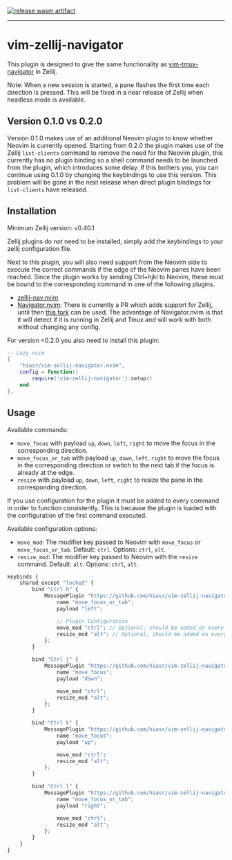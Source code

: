 [![release wasm
artifact](https://github.com/pze/vim-zellij-navigator/actions/workflows/release.yml/badge.svg?branch=main)](https://github.com/pze/vim-zellij-navigator/actions/workflows/release.yml)

---

# vim-zellij-navigator

This plugin is designed to give the same functionality as [vim-tmux-navigator](https://github.com/christoomey/vim-tmux-navigator) in Zellij.

Note: When a new session is started, a pane flashes the first time each direction is pressed. This will be fixed in a near release of Zellij when headless mode is available.

## Version 0.1.0 vs 0.2.0

Version 0.1.0 makes use of an additional Neovim plugin to know whether Neovim is currently opened.
Starting from 0.2.0 the plugin makes use of the Zellij `list-clients` command to remove the need for the Neovim plugin, this currently has no plugin binding so a shell command needs to be launched from the plugin, which introduces some delay. If this bothers you, you can continue using 0.1.0 by changing the keybindings to use this version. This problem will be gone in the next release when direct plugin bindings for `list-clients` have released.

## Installation

Minimum Zellij version: v0.40.1

Zellij plugins do not need to be installed, simply add the keybindings to your zellij configuration file.

Next to this plugin, you will also need support from the Neovim side to execute the correct commands if the edge of the Neovim panes have been reached.
Since the plugin works by sending Ctrl+hjkl to Neovim, these must be bound to the corresponding command in one of the following plugins.

- [zellij-nav.nvim](https://github.com/swaits/zellij-nav.nvim)
- [Navigator.nvim](https://github.com/numToStr/Navigator.nvim): There is currently a PR which adds support for Zellij, until then [this fork](https://github.com/dynamotn/Navigator.nvim) can be used. The advantage of Navigator.nvim is that it will detect if it is running in Zellij and Tmux and will work with both without changing any config.

For version <0.2.0 you also need to install this plugin:

```lua
-- Lazy.nvim
{
    "hiasr/vim-zellij-navigator.nvim",
    config = function()
        require('vim-zellij-navigator').setup()
    end
},
```

## Usage

Available commands:

- `move_focus` with payload `up`, `down`, `left`, `right` to move the focus in the corresponding direction.
- `move_focus_or_tab` with payload `up`, `down`, `left`, `right` to move the focus in the corresponding direction or switch to the next tab if the focus is already at the edge.
- `resize` with payload `up`, `down`, `left`, `right` to resize the pane in the corresponding direction.

If you use configuration for the plugin it must be added to every command in order to function consistently.
This is because the plugin is loaded with the configuration of the first command executed.

Available configuration options:

- `move_mod`: The modifier key passed to Neovim with `move_focus` or `move_focus_or_tab`. Default: `ctrl`. Options: `ctrl`, `alt`.
- `resize_mod`: The modifier key passed to Neovim with the `resize` command. Default: `alt`. Options: `ctrl`, `alt`.

```javascript
keybinds {
    shared_except "locked" {
        bind "Ctrl h" {
            MessagePlugin "https://github.com/hiasr/vim-zellij-navigator/releases/download/0.2.1/vim-zellij-navigator.wasm" {
                name "move_focus_or_tab";
                payload "left";

                // Plugin Configuration
                move_mod "ctrl"; // Optional, should be added on every command if you want to use it
                resize_mod "alt"; // Optional, should be added on every command if you want to use it
            };
        }

        bind "Ctrl j" {
            MessagePlugin "https://github.com/hiasr/vim-zellij-navigator/releases/download/0.2.1/vim-zellij-navigator.wasm" {
                name "move_focus";
                payload "down";

                move_mod "ctrl";
                resize_mod "alt";
            };
        }

        bind "Ctrl k" {
            MessagePlugin "https://github.com/hiasr/vim-zellij-navigator/releases/download/0.2.1/vim-zellij-navigator.wasm" {
                name "move_focus";
                payload "up";

                move_mod "ctrl";
                resize_mod "alt";
            };
        }

        bind "Ctrl l" {
            MessagePlugin "https://github.com/hiasr/vim-zellij-navigator/releases/download/0.2.1/vim-zellij-navigator.wasm" {
                name "move_focus_or_tab";
                payload "right";

                move_mod "ctrl";
                resize_mod "alt";
            };
        }
    }
}
```
